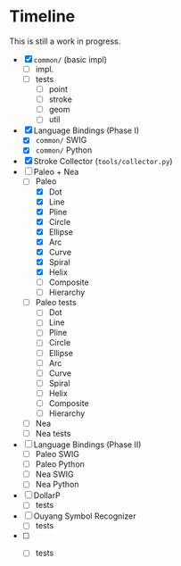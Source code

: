# Timeline
This is still a work in progress.
  - [x] `common/` (basic impl)
    - [ ] impl.
    - [ ] tests
      - [ ] point
      - [ ] stroke
      - [ ] geom
      - [ ] util
  - [x] Language Bindings (Phase I)
    - [x] `common/` SWIG
    - [x] `common/` Python
  - [x] Stroke Collector (`tools/collector.py`)
  - [ ] Paleo + Nea
    - [ ] Paleo
      - [x] Dot
      - [x] Line
      - [x] Pline
      - [x] Circle
      - [x] Ellipse
      - [x] Arc
      - [x] Curve
      - [x] Spiral
      - [x] Helix
      - [ ] Composite
      - [ ] Hierarchy
    - [ ] Paleo tests
      - [ ] Dot
      - [ ] Line
      - [ ] Pline
      - [ ] Circle
      - [ ] Ellipse
      - [ ] Arc
      - [ ] Curve
      - [ ] Spiral
      - [ ] Helix
      - [ ] Composite
      - [ ] Hierarchy
    - [ ] Nea
    - [ ] Nea tests
  - [ ] Language Bindings (Phase II)
    - [ ] Paleo SWIG
    - [ ] Paleo Python
    - [ ] Nea SWIG
    - [ ] Nea Python
  - [ ] DollarP
    - [ ] tests
  - [ ] Ouyang Symbol Recognizer
    - [ ] tests
  - [ ] 
    - [ ] tests

